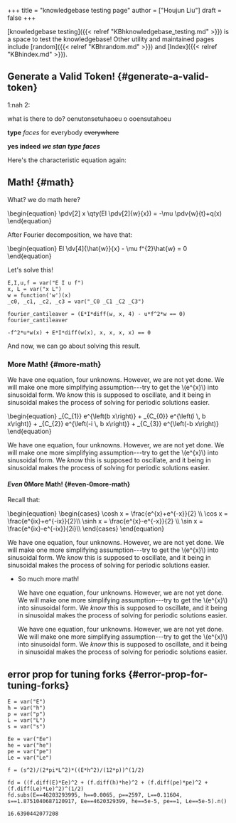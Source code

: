 +++
title = "knowledgebase testing page"
author = ["Houjun Liu"]
draft = false
+++

[knowledgebase testing]({{< relref "KBhknowledgebase_testing.md" >}}) is a space to test the knowledgebase! Other utility and maintained pages include [random]({{< relref "KBhrandom.md" >}}) and [Index]({{< relref "KBhindex.md" >}}).


## Generate a Valid Token! {#generate-a-valid-token}

1:nah 2:

what is there to do?
oenutonsetuhaoeu
o
ooensutahoeu



****type**** _faces_ for <span class="underline">everybody</span> ~~everywhere~~

<span class="underline">****yes indeed****</span> _****we stan type faces****_

Here's the characteristic equation again:


## Math! {#math}

What? we do math here?

\begin{equation}
\pdv[2] x \qty(EI \pdv[2]{w}{x}) = -\mu \pdv{w}{t}+q(x)
\end{equation}

After Fourier decomposition, we have that:

\begin{equation}
EI \dv[4]{\hat{w}}{x} - \mu f^{2}\hat{w} = 0
\end{equation}

Let's solve this!

```sage
E,I,u,f = var("E I u f")
x, L = var("x L")
w = function('w')(x)
_c0, _c1, _c2, _c3 = var("_C0 _C1 _C2 _C3")
```

```sage
fourier_cantileaver = (E*I*diff(w, x, 4) - u*f^2*w == 0)
fourier_cantileaver
```

```text
-f^2*u*w(x) + E*I*diff(w(x), x, x, x, x) == 0
```

And now, we can go about solving this result.


### More Math! {#more-math}

We have one equation, four unknowns. However, we are not yet done. We will make one more simplifying assumption---try to get the \\(e^{x}\\) into sinusoidal form. We _know_ this is supposed to oscillate, and it being in sinusoidal makes the process of solving for periodic solutions easier.

\begin{equation}
\_{C\_{1}} e^{\left(b x\right)} + \_{C\_{0}} e^{\left(i \\, b x\right)} + \_{C\_{2}} e^{\left(-i \\, b x\right)} + \_{C\_{3}} e^{\left(-b x\right)}
\end{equation}

We have one equation, four unknowns. However, we are not yet done. We will make one more simplifying assumption---try to get the \\(e^{x}\\) into sinusoidal form. We _know_ this is supposed to oscillate, and it being in sinusoidal makes the process of solving for periodic solutions easier.


#### _Even_ 0More Math! {#even-0more-math}

Recall that:

\begin{equation}
\begin{cases}
\cosh x = \frac{e^{x}+e^{-x}}{2} \\\\
\cos x = \frac{e^{ix}+e^{-ix}}{2}\\\\
\sinh x = \frac{e^{x}-e^{-x}}{2} \\\\
\sin x = \frac{e^{ix}-e^{-ix}}{2i}\\\\
\end{cases}
\end{equation}

We have one equation, four unknowns. However, we are not yet done. We will make one more simplifying assumption---try to get the \\(e^{x}\\) into sinusoidal form. We _know_ this is supposed to oscillate, and it being in sinusoidal makes the process of solving for periodic solutions easier.

<!--list-separator-->

-  So much more math!

    We have one equation, four unknowns. However, we are not yet done. We will make one more simplifying assumption---try to get the \\(e^{x}\\) into sinusoidal form. We _know_ this is supposed to oscillate, and it being in sinusoidal makes the process of solving for periodic solutions easier.

    We have one equation, four unknowns. However, we are not yet done. We will make one more simplifying assumption---try to get the \\(e^{x}\\) into sinusoidal form. We _know_ this is supposed to oscillate, and it being in sinusoidal makes the process of solving for periodic solutions easier.


## error prop for tuning forks {#error-prop-for-tuning-forks}

```sage
E = var("E")
h = var("h")
p = var("p")
L = var("L")
s = var("s")

Ee = var("Ee")
he = var("he")
pe = var("pe")
Le = var("Le")

f = (s^2)/(2*pi*L^2)*((E*h^2)/(12*p))^(1/2)

fd = ((f.diff(E)*Ee)^2 + (f.diff(h)*he)^2 + (f.diff(pe)*pe)^2 + (f.diff(Le)*Le)^2)^(1/2)
fd.subs(E==46203293995, h==0.0065, p==2597, L==0.11604, s==1.8751040687120917, Ee==4620329399, he==5e-5, pe==1, Le==5e-5).n()
```

```text
16.6390442077208
```